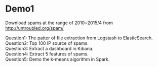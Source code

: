 # Demo1

Download spams at the range of 2010~2015/4 from http://untroubled.org/spam/

Question1: The patter of file extraction from Logstash to ElasticSearch. <br />
Question2: Top 100 IP source of spams.<br />
Question3: Extract a dashboard in Kibana. <br />
Question4: Extract 5 features of spams. <br />
Question5: Demo the k-means algorithm in Spark. <br />
